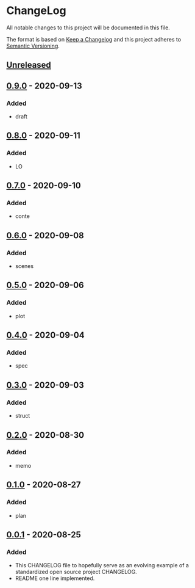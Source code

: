 # ChangeLog
All notable changes to this project will be documented in this file.

The format is based on [Keep a Changelog](http://keepachangelog.com/en/1.0.0/)
and this project adheres to [Semantic Versioning](http://semver.org/spec/v2.0.0.html).

## [Unreleased]

## [0.9.0] - 2020-09-13
### Added
- draft

## [0.8.0] - 2020-09-11
### Added
- LO

## [0.7.0] - 2020-09-10
### Added
- conte

## [0.6.0] - 2020-09-08
### Added
- scenes

## [0.5.0] - 2020-09-06
### Added
- plot

## [0.4.0] - 2020-09-04
### Added
- spec

## [0.3.0] - 2020-09-03
### Added
- struct

## [0.2.0] - 2020-08-30
### Added
- memo

## [0.1.0] - 2020-08-27
### Added
- plan

## [0.0.1] - 2020-08-25
### Added
- This CHANGELOG file to hopefully serve as an evolving example of a standardized open source project CHANGELOG.
- README one line implemented.

[Unreleased]: https://github.com/My-Novel-Management/m132-outcast/compare/v0.9.0...HEAD
[0.9.0]: https://github.com/My-Novel-Management/m132-outcast/releases/v0.9.0
[0.8.0]: https://github.com/My-Novel-Management/m132-outcast/releases/v0.8.0
[0.7.0]: https://github.com/My-Novel-Management/m132-outcast/releases/v0.7.0
[0.6.0]: https://github.com/My-Novel-Management/m132-outcast/releases/v0.6.0
[0.5.0]: https://github.com/My-Novel-Management/m132-outcast/releases/v0.5.0
[0.4.0]: https://github.com/My-Novel-Management/m132-outcast/releases/v0.4.0
[0.3.0]: https://github.com/My-Novel-Management/m132-outcast/releases/v0.3.0
[0.2.0]: https://github.com/My-Novel-Management/m132-outcast/releases/v0.2.0
[0.1.0]: https://github.com/My-Novel-Management/m132-outcast/releases/v0.1.0
[0.0.1]: https://github.com/My-Novel-Management/m132-outcast/releases/v0.0.1
